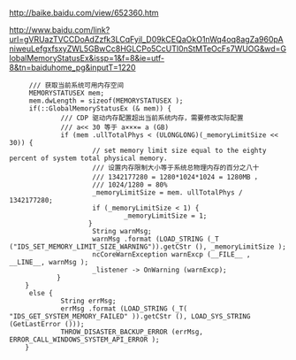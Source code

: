 http://baike.baidu.com/view/652360.htm

http://www.baidu.com/link?url=gVRUazTVCCDoAdZzfk3LCqFyil_D09kCEQaOkO1nWq4oq8agZa960pAniweuLefgxfsxyZWL5GBwCc8HGLCPo5CcUTl0nStMTeOcFs7WUOG&wd=GlobalMemoryStatusEx&issp=1&f=8&ie=utf-8&tn=baiduhome_pg&inputT=1220



         /// 获取当前系统可用内存空间
         MEMORYSTATUSEX mem;
         mem.dwLength = sizeof(MEMORYSTATUSEX );
         if(::GlobalMemoryStatusEx (& mem)) {
                 /// CDP 驱动内存配置超出当前系统内存，需要修改实际配置
                 /// a<< 30 等于 a×××= a (GB)
                 if (mem .ullTotalPhys < (ULONGLONG)(_memoryLimitSize << 30)) {
                         // set memory limit size equal to the eighty percent of system total physical memory.
                         /// 设置内存限制大小等于系统总物理内存的百分之八十
                         /// 1342177280 = 1280*1024*1024 = 1280MB ，
                         /// 1024/1280 = 80%
                         _memoryLimitSize = mem. ullTotalPhys / 1342177280;
                         if (_memoryLimitSize < 1) {
                                 _memoryLimitSize = 1;
                        }
                         String warnMsg;
                         warnMsg .format (LOAD_STRING (_T ("IDS_SET_MEMORY_LIMIT_SIZE_WARNING")).getCStr (), _memoryLimitSize );
                         ncCoreWarnException warnExcp (__FILE__ , __LINE__, warnMsg );
                         _listener -> OnWarning (warnExcp);
                }
        }
         else {
                 String errMsg;
                 errMsg .format (LOAD_STRING (_T( "IDS_GET_SYSTEM_MEMORY_FAILED" )).getCStr (), LOAD_SYS_STRING (GetLastError ()));
                 THROW_DISASTER_BACKUP_ERROR (errMsg, ERROR_CALL_WINDOWS_SYSTEM_API_ERROR );
        }











